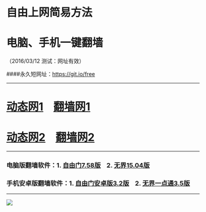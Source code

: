 # 自由上网简易方法
# 电脑、手机一键翻墙
（2016/03/12 测试：网址有效）

####永久短网址：https://git.io/free

***

# <a href="http://dt01.1bar.org/312" target="_blank">动态网1</a>&nbsp;&nbsp;&nbsp;&nbsp;<a href="http://fq-01.t31.org" target="_blank">翻墙网1</a>

# <a href="http://dt-01.rcs7.org/312" target="_blank">动态网2</a>&nbsp;&nbsp;&nbsp;&nbsp;<a href="http://fq02.pwnz.org" target="_blank">翻墙网2</a>

***

### 电脑版翻墙软件：1. <a href="http://fq04.igster.org/fgget.php?fid=fg758p.zip" target="_blank">自由门7.58版</a>&nbsp;&nbsp;&nbsp;&nbsp;2. <a href="http://fq04.igster.org/fgget.php?fid=u1504.zip" target="_blank">无界15.04版</a>

### 手机安卓版翻墙软件：1. <a href="http://fq04.igster.org/fgget.php?fid=fgma32.apk" target="_blank">自由门安卓版3.2版</a>&nbsp;&nbsp;&nbsp;&nbsp;2. <a href="http://fq04.igster.org/fgget.php?fid=um3.5.apk" target="_blank">无界一点通3.5版</a>

***

<p><img src="http://fq05.dler.org/pic/yjfq-20160207.png"></p> 
